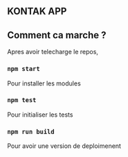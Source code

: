 ## KONTAK APP

## Comment ca marche ?

Apres avoir telecharge le repos,

### `npm start`

Pour installer les modules

### `npm test`

Pour initialiser les tests

### `npm run build`

Pour avoir une version de deploimenent
